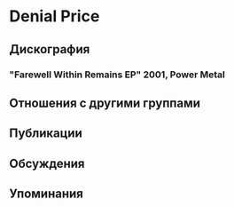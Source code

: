 # Denial Price



## Дискография

### "Farewell Within Remains EP" 2001, Power Metal




## Отношения с другими группами


## Публикации


## Обсуждения


## Упоминания

